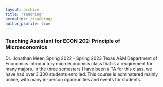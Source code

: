```yaml
---
layout: archive
title: "Teaching"
permalink: /teaching/
author_profile: true
---
```


### Teaching Assistant for ECON 202: Principle of Microeconomics
Dr. Jonathan Meer; Spring 2022 - Spring 2023
Texas A&M Department of Economics
Introductory microeconomics class that is a reuqirement for many majors. In the three semesters I have been a TA for this class, we have had over 3,300 students enrolled. This course is adminstered mainly online, with many in-person opporunities and events for students.
